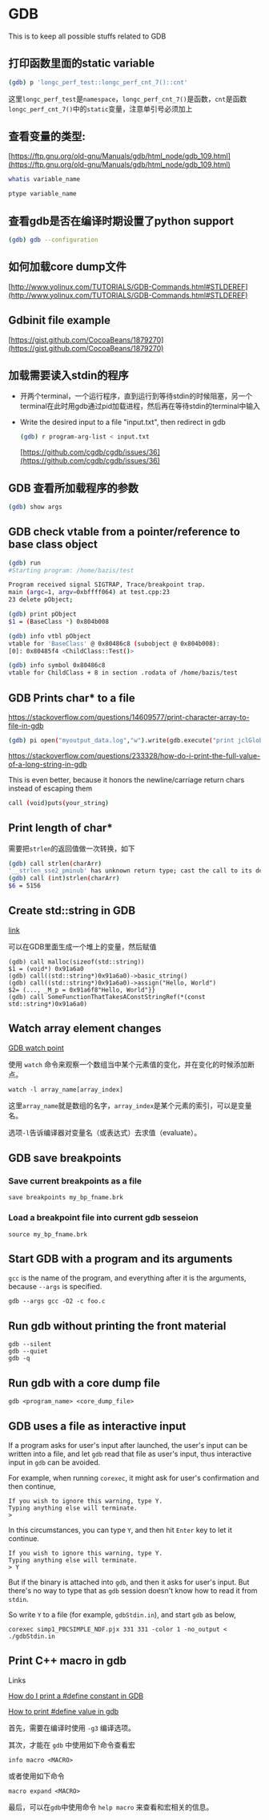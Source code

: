 # GDB

This is to keep all possible stuffs related to GDB

## 打印函数里面的static variable

```bash
(gdb) p 'longc_perf_test::longc_perf_cnt_7()::cnt'
```

这里`longc_perf_test`是`namespace`，`longc_perf_cnt_7()`是函数，`cnt`是函数`longc_perf_cnt_7()`中的`static`变量，注意单引号必须加上



## 查看变量的类型:

[https://ftp.gnu.org/old-gnu/Manuals/gdb/html_node/gdb_109.html](https://ftp.gnu.org/old-gnu/Manuals/gdb/html_node/gdb_109.html)

```bash
whatis variable_name

ptype variable_name
```



## 查看gdb是否在编译时期设置了python support

```bash
(gdb) gdb --configuration
```



## 如何加载core dump文件

[http://www.yolinux.com/TUTORIALS/GDB-Commands.html#STLDEREF](http://www.yolinux.com/TUTORIALS/GDB-Commands.html#STLDEREF)



## Gdbinit file example

[https://gist.github.com/CocoaBeans/1879270](https://gist.github.com/CocoaBeans/1879270)



## 加载需要读入stdin的程序

- 开两个terminal，一个运行程序，直到运行到等待stdin的时候阻塞，另一个terminal在此时用gdb通过pid加载进程，然后再在等待stdin的terminal中输入

- Write the desired input to a file "input.txt", then redirect in gdb

  ```bash
  (gdb) r program-arg-list < input.txt
  ```

  [https://github.com/cgdb/cgdb/issues/36](https://github.com/cgdb/cgdb/issues/36)



## GDB 查看所加载程序的参数

```bash
(gdb) show args
```



## GDB check vtable from a pointer/reference to base class object

```bash
(gdb) run
#Starting program: /home/bazis/test

Program received signal SIGTRAP, Trace/breakpoint trap.
main (argc=1, argv=0xbffff064) at test.cpp:23
23 delete pObject;

(gdb) print pObject
$1 = (BaseClass *) 0x804b008

(gdb) info vtbl pObject
vtable for 'BaseClass' @ 0x80486c8 (subobject @ 0x804b008):
[0]: 0x80485f4 <ChildClass::Test()>

(gdb) info symbol 0x80486c8
vtable for ChildClass + 8 in section .rodata of /home/bazis/test
```



## GDB Prints char* to a file

https://stackoverflow.com/questions/14609577/print-character-array-to-file-in-gdb

```bash
(gdb) pi open("myoutput_data.log","w").write(gdb.execute("print jclGlobals->pydata.source",to_string=True))
```



https://stackoverflow.com/questions/233328/how-do-i-print-the-full-value-of-a-long-string-in-gdb

This is even better, because it honors the newline/carriage return chars instead of escaping them

```bash
call (void)puts(your_string)
```



## Print length of char*

需要把`strlen`的返回值做一次转换，如下

```bash
(gdb) call strlen(charArr)
'__strlen_sse2_pminub' has unknown return type; cast the call to its declared return type
(gdb) call (int)strlen(charArr)
$6 = 5156
```



## Create std::string in GDB

[link](https://stackoverflow.com/questions/7429462/creating-c-string-in-gdb)

可以在GDB里面生成一个堆上的变量，然后赋值

```shell
(gdb) call malloc(sizeof(std::string))
$1 = (void*) 0x91a6a0
(gdb) call((std::string*)0x91a6a0)->basic_string()
(gdb) call((std::string*)0x91a6a0)->assign("Hello, World")
$2= (..., _M_p = 0x91a6f8"Hello, World"}}
(gdb) call SomeFunctionThatTakesAConstStringRef(*(const std::string*)0x91a6a0)
```



## Watch array element changes

[GDB watch point](https://undo.io/resources/gdb-watchpoint/watchpoints-more-than-watch-and-continue/)

使用 `watch` 命令来观察一个数组当中某个元素值的变化，并在变化的时候添加断点。

```shell
watch -l array_name[array_index]
```

这里`array_name`就是数组的名字，`array_index`是某个元素的索引，可以是变量名。

选项`-l`告诉编译器对变量名（或表达式）去求值（evaluate）。



## GDB save breakpoints

### Save current breakpoints as a file

```shell
save breakpoints my_bp_fname.brk
```

### Load a breakpoint file into current gdb sesseion

```shell
source my_bp_fname.brk
```

## Start GDB with a program and its arguments

`gcc` is the name of the program, and everything after it is the arguments, because `--args` is specified.

```shell
gdb --args gcc -O2 -c foo.c
```

## Run gdb without printing the front material

```shell
gdb --silent
gdb --quiet
gdb -q
```


## Run gdb with a core dump file

```shell
gdb <program_name> <core_dump_file>
```

## GDB uses a file as interactive input

If a program asks for user's input after launched, the user's input can be written into a file, and let `gdb` read that file as user's input, thus interactive input in `gdb` can be avoided.

For example, when running `corexec`, it might ask for user's confirmation and then continue,

```shell
If you wish to ignore this warning, type Y.
Typing anything else will terminate.
>
```


In this circumstances, you can type `Y`, and then hit `Enter` key to let it continue.

```shell
If you wish to ignore this warning, type Y.
Typing anything else will terminate.
> Y
```

But if the binary is attached into `gdb`, and then it asks for user's input. But there's no way to type that as `gdb` session doesn't know how to read it from `stdin`.

So write `Y` to a file (for example, `gdbStdin.in`), and start `gdb` as below,

```shell
corexec simp1_PBCSIMPLE_NDF.pjx 331 331 -color 1 -no_output < ./gdbStdin.in
```



## Print C++ macro in gdb

Links

[How do I print a #define constant in GDB](https://stackoverflow.com/questions/2934006/how-do-i-print-a-defined-constant-in-gdb)

[How to print #define value in gdb](https://stackoverflow.com/questions/26881742/how-to-print-define-value-in-gdb)


首先，需要在编译时使用 `-g3` 编译选项。

其次，才能在 `gdb` 中使用如下命令查看宏

```gdb
info macro <MACRO>
```

或者使用如下命令

```gdb
macro expand <MACRO>
```

最后，可以在`gdb`中使用命令 `help macro` 来查看和宏相关的信息。